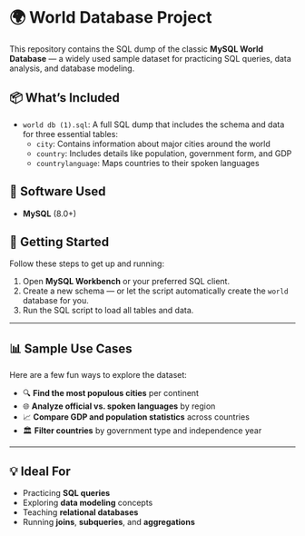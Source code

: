 # 🌍 World Database Project

This repository contains the SQL dump of the classic **MySQL World Database** — a widely used sample dataset for practicing SQL queries, data analysis, and database modeling.

## 📦 What’s Included

- `world db (1).sql`: A full SQL dump that includes the schema and data for three essential tables:
  - `city`: Contains information about major cities around the world
  - `country`: Includes details like population, government form, and GDP
  - `countrylanguage`: Maps countries to their spoken languages

## 🧰 Software Used

- **MySQL** (8.0+)

## 🚀 Getting Started

Follow these steps to get up and running:

1. Open **MySQL Workbench** or your preferred SQL client.
2. Create a new schema — or let the script automatically create the `world` database for you.
3. Run the SQL script to load all tables and data.

---

## 📊 Sample Use Cases

Here are a few fun ways to explore the dataset:

- 🔍 **Find the most populous cities** per continent  
- 🌐 **Analyze official vs. spoken languages** by region  
- 📈 **Compare GDP and population statistics** across countries  
- 🏛️ **Filter countries** by government type and independence year  

---

## 💡 Ideal For

- Practicing **SQL queries**
- Exploring **data modeling** concepts
- Teaching **relational databases**
- Running **joins**, **subqueries**, and **aggregations**


